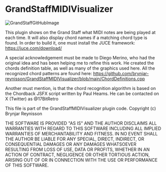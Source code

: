# GrandStaffMIDIVisualizer

![GrandStaffGitHubImage](https://github.com/user-attachments/assets/9dea3afa-d680-46c2-a455-f2a682d8d281)

This plugin shows on the Grand Staff what MIDI notes are being played at each time. It will also display chord names if a matching chord type is found. In order to build it, one must install the JUCE framework: https://juce.com/download/

A special acknowledgement must be made to Diego Merino, who had the original idea and has been helping me to refine this work. He created the chords definition table, as well as many of the graphics used here. All the recognized chord patterns are found here: https://github.com/brynjar-reynisson/GrandStaffMIDIVisualizer/blob/main/ChordDefinitions.cpp

Another must mention, is that the chord recognition algorithm is based on the Chordback JSFX script written by Paul Heams. He can be contacted on X (Twitter) as @17BitRetro

   This file is part of the GrandStaffMIDIVisualizer plugin code.
   Copyright (c) Brynjar Reynisson

   THE SOFTWARE IS PROVIDED "AS IS" AND THE AUTHOR DISCLAIMS ALL WARRANTIES WITH
   REGARD TO THIS SOFTWARE INCLUDING ALL IMPLIED WARRANTIES OF MERCHANTABILITY
   AND FITNESS. IN NO EVENT SHALL THE AUTHOR BE LIABLE FOR ANY SPECIAL, DIRECT,
   INDIRECT, OR CONSEQUENTIAL DAMAGES OR ANY DAMAGES WHATSOEVER RESULTING FROM
   LOSS OF USE, DATA OR PROFITS, WHETHER IN AN ACTION OF CONTRACT, NEGLIGENCE OR
   OTHER TORTIOUS ACTION, ARISING OUT OF OR IN CONNECTION WITH THE USE OR
   PERFORMANCE OF THIS SOFTWARE.

